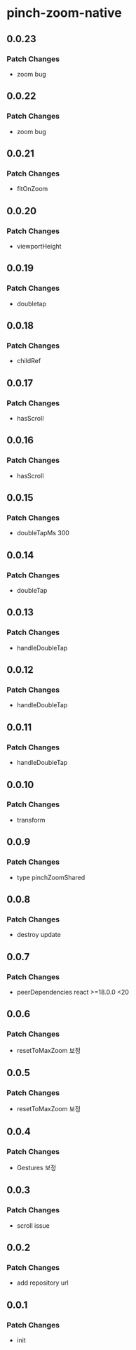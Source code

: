 # pinch-zoom-native

## 0.0.23

### Patch Changes

- zoom bug

## 0.0.22

### Patch Changes

- zoom bug

## 0.0.21

### Patch Changes

- fitOnZoom

## 0.0.20

### Patch Changes

- viewportHeight

## 0.0.19

### Patch Changes

- doubletap

## 0.0.18

### Patch Changes

- childRef

## 0.0.17

### Patch Changes

- hasScroll

## 0.0.16

### Patch Changes

- hasScroll

## 0.0.15

### Patch Changes

- doubleTapMs 300

## 0.0.14

### Patch Changes

- doubleTap

## 0.0.13

### Patch Changes

- handleDoubleTap

## 0.0.12

### Patch Changes

- handleDoubleTap

## 0.0.11

### Patch Changes

- handleDoubleTap

## 0.0.10

### Patch Changes

- transform

## 0.0.9

### Patch Changes

- type pinchZoomShared

## 0.0.8

### Patch Changes

- destroy update

## 0.0.7

### Patch Changes

- peerDependencies react >=18.0.0 <20

## 0.0.6

### Patch Changes

- resetToMaxZoom 보정

## 0.0.5

### Patch Changes

- resetToMaxZoom 보정

## 0.0.4

### Patch Changes

- Gestures 보정

## 0.0.3

### Patch Changes

- scroll issue

## 0.0.2

### Patch Changes

- add repository url

## 0.0.1

### Patch Changes

- init
